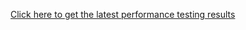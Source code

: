 [Click here to get the latest performance testing results](https://sfu-ireceptor.github.io/ADC-API-Plots/ADC-API-Plots/ADC_API_performance_2020-05-15_2020-06-14.html)
